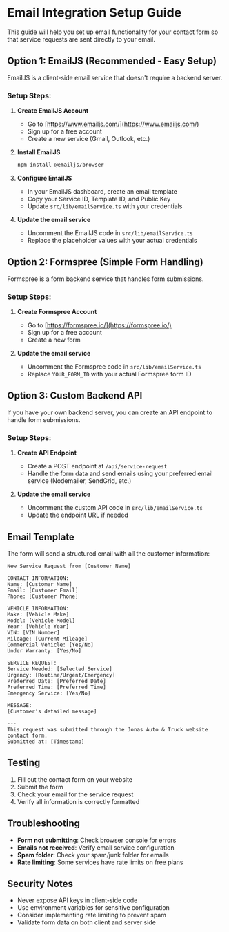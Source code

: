 # Email Integration Setup Guide

This guide will help you set up email functionality for your contact form so that service requests are sent directly to your email.

## Option 1: EmailJS (Recommended - Easy Setup)

EmailJS is a client-side email service that doesn't require a backend server.

### Setup Steps:

1. **Create EmailJS Account**
   - Go to [https://www.emailjs.com/](https://www.emailjs.com/)
   - Sign up for a free account
   - Create a new service (Gmail, Outlook, etc.)

2. **Install EmailJS**
   ```bash
   npm install @emailjs/browser
   ```

3. **Configure EmailJS**
   - In your EmailJS dashboard, create an email template
   - Copy your Service ID, Template ID, and Public Key
   - Update `src/lib/emailService.ts` with your credentials

4. **Update the email service**
   - Uncomment the EmailJS code in `src/lib/emailService.ts`
   - Replace the placeholder values with your actual credentials

## Option 2: Formspree (Simple Form Handling)

Formspree is a form backend service that handles form submissions.

### Setup Steps:

1. **Create Formspree Account**
   - Go to [https://formspree.io/](https://formspree.io/)
   - Sign up for a free account
   - Create a new form

2. **Update the email service**
   - Uncomment the Formspree code in `src/lib/emailService.ts`
   - Replace `YOUR_FORM_ID` with your actual Formspree form ID

## Option 3: Custom Backend API

If you have your own backend server, you can create an API endpoint to handle form submissions.

### Setup Steps:

1. **Create API Endpoint**
   - Create a POST endpoint at `/api/service-request`
   - Handle the form data and send emails using your preferred email service (Nodemailer, SendGrid, etc.)

2. **Update the email service**
   - Uncomment the custom API code in `src/lib/emailService.ts`
   - Update the endpoint URL if needed

## Email Template

The form will send a structured email with all the customer information:

```
New Service Request from [Customer Name]

CONTACT INFORMATION:
Name: [Customer Name]
Email: [Customer Email]
Phone: [Customer Phone]

VEHICLE INFORMATION:
Make: [Vehicle Make]
Model: [Vehicle Model]
Year: [Vehicle Year]
VIN: [VIN Number]
Mileage: [Current Mileage]
Commercial Vehicle: [Yes/No]
Under Warranty: [Yes/No]

SERVICE REQUEST:
Service Needed: [Selected Service]
Urgency: [Routine/Urgent/Emergency]
Preferred Date: [Preferred Date]
Preferred Time: [Preferred Time]
Emergency Service: [Yes/No]

MESSAGE:
[Customer's detailed message]

---
This request was submitted through the Jonas Auto & Truck website contact form.
Submitted at: [Timestamp]
```

## Testing

1. Fill out the contact form on your website
2. Submit the form
3. Check your email for the service request
4. Verify all information is correctly formatted

## Troubleshooting

- **Form not submitting**: Check browser console for errors
- **Emails not received**: Verify email service configuration
- **Spam folder**: Check your spam/junk folder for emails
- **Rate limiting**: Some services have rate limits on free plans

## Security Notes

- Never expose API keys in client-side code
- Use environment variables for sensitive configuration
- Consider implementing rate limiting to prevent spam
- Validate form data on both client and server side
